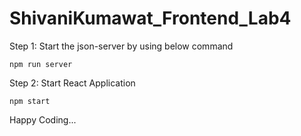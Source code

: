 # ShivaniKumawat_Frontend_Lab4


Step 1: Start the json-server by using below command

`npm run server`

Step 2: Start React Application

`npm start`

Happy Coding...
